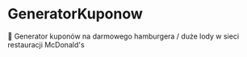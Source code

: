 # GeneratorKuponow
🍔 Generator kuponów na darmowego hamburgera / duże lody w sieci restauracji McDonald's
